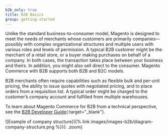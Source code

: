 ```yaml
---
b2b_only: true
title: B2B Basics
group: getting-started
---
```


Unlike the standard business-to-consumer model, Magento is designed to meet the needs of merchants whose customers are primarily companies—possibly with complex organizational structures and multiple users with various roles and levels of permission. A typical B2B customer might be the merchant of a retail store, or a buyer making purchases on behalf of a company. In both cases, the transaction takes place between your business and theirs. In addition, you might also sell direct to the consumer. Magento Commerce with B2B supports both B2B and B2C models.

B2B merchants often require capabilities such as flexible bulk and per-unit pricing, the ability to issue quotes with negotiated pricing, and to place orders from a requisition list. A typical order might be charged to the customer’s company account and fulfilled from multiple warehouses.

To learn about Magento Commerce for B2B from a technical perspective, see the [B2B Developer Guide][1]{:target="_blank"}.

![Example of company structure]({% link images/images-b2b/diagram-company-structure.png %}){: .zoom}

[1]: https://devdocs.magento.com/guides/v2.3/b2b/bk-b2b.html

